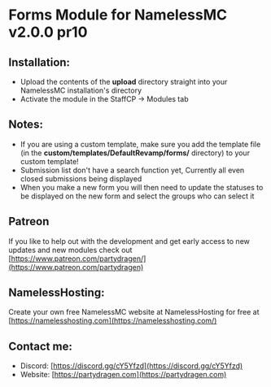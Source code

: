 # Forms Module for NamelessMC v2.0.0 pr10

## Installation:
- Upload the contents of the **upload** directory straight into your NamelessMC installation's directory
- Activate the module in the StaffCP -> Modules tab

## Notes:
- If you are using a custom template, make sure you add the template file (in the **custom/templates/DefaultRevamp/forms/** directory) to your custom template!
- Submission list don't have a search function yet, Currently all even closed submissions being displayed
- When you make a new form you will then need to update the statuses to be displayed on the new form and select the groups who can select it

## Patreon
If you like to help out with the development and get early access to new updates and new modules check out [https://www.patreon.com/partydragen/](https://www.patreon.com/partydragen)

## NamelessHosting:
Create your own free NamelessMC website at NamelessHosting for free at [https://namelesshosting.com](https://namelesshosting.com/)

## Contact me:
- Discord: [https://discord.gg/cY5Yfzd](https://discord.gg/cY5Yfzd)
- Website: [https://partydragen.com](https://partydragen.com)
